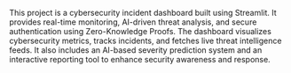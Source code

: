 This project is a cybersecurity incident dashboard built using Streamlit. It provides real-time monitoring, AI-driven threat analysis, and secure authentication using Zero-Knowledge Proofs. The dashboard visualizes cybersecurity metrics, tracks incidents, and fetches live threat intelligence feeds. It also includes an AI-based severity prediction system and an interactive reporting tool to enhance security awareness and response.
